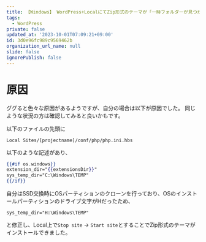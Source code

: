 ```yaml
---
title: 【Windows】 WordPress+LocalにてZip形式のテーマが「一時フォルダーが見つかりません。」となってインストールできないとき
tags:
  - WordPress
private: false
updated_at: '2023-10-01T07:09:21+09:00'
id: 3d0e96fc989c9569462b
organization_url_name: null
slide: false
ignorePublish: false
---
```

# 原因
ググると色々な原因があるようですが、自分の場合は以下が原因でした。
同じような状況の方は確認してみると良いかもです。

以下のファイルの先頭に
```
Local Sites/[projectname]/conf/php/php.ini.hbs
```
以下のような記述があり、
```:php.ini.hbs
{{#if os.windows}}
extension_dir="{{extensionsDir}}"
sys_temp_dir="C:\Windows\TEMP"
{{/if}}
```
自分はSSD交換時にOSパーティションのクローンを行っており、OSのインストールパーティションのドライブ文字がHだったため、
```
sys_temp_dir="H:\Windows\TEMP"
```
と修正し、Local上で`Stop site` -> `Start site`とすることでZip形式のテーマがインストールできました。
